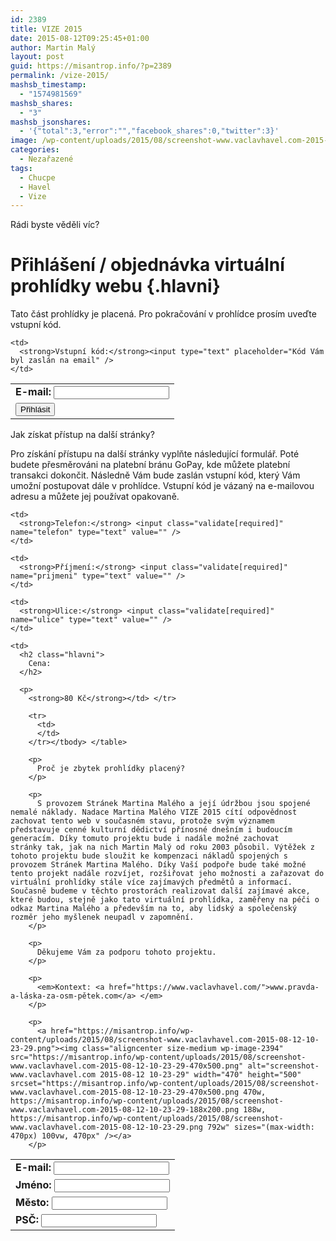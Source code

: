 ```yaml
---
id: 2389
title: VIZE 2015
date: 2015-08-12T09:25:45+01:00
author: Martin Malý
layout: post
guid: https://misantrop.info/?p=2389
permalink: /vize-2015/
mashsb_timestamp:
  - "1574981569"
mashsb_shares:
  - "3"
mashsb_jsonshares:
  - '{"total":3,"error":"","facebook_shares":0,"twitter":3}'
image: /wp-content/uploads/2015/08/screenshot-www.vaclavhavel.com-2015-08-12-10-23-29.png
categories:
  - Nezařazené
tags:
  - Chucpe
  - Havel
  - Vize
---
```

Rádi byste věděli víc?

<!--more-->

# Přihlášení / objednávka virtuální prohlídky webu {.hlavni}

Tato část prohlídky je placená. Pro pokračování v prohlídce prosím uveďte vstupní kód.

<table>
  <tr>
    <td>
      <strong>E-mail:</strong> <input type="text" />
    </td>
    
    <td>
      <strong>Vstupní kód:</strong><input type="text" placeholder="Kód Vám byl zaslán na email" />
    </td>
  </tr>
  
  <tr>
    <td>
      <input type="submit" value="Přihlásit" />
    </td>
  </tr>
</table>

Jak získat přístup na další stránky?

Pro získání přístupu na další stránky vyplňte následující formulář. Poté budete přesměrováni na platební bránu GoPay, kde můžete platební transakci dokončit. Následně Vám bude zaslán vstupní kód, který Vám umožní postupovat dále v prohlídce. Vstupní kód je vázaný na e-mailovou adresu a můžete jej používat opakovaně.

<table>
  <tr>
    <td>
      <strong>E-mail:</strong> <input class="validate[required,custom[email]]" name="email" type="text" value="" />
    </td>
    
    <td>
      <strong>Telefon:</strong> <input class="validate[required]" name="telefon" type="text" value="" />
    </td>
  </tr>
  
  <tr>
    <td>
      <strong>Jméno:</strong> <input class="validate[required]" name="jmeno" type="text" value="" />
    </td>
    
    <td>
      <strong>Příjmení:</strong> <input class="validate[required]" name="prijmeni" type="text" value="" />
    </td>
  </tr>
  
  <tr>
    <td>
      <strong>Město:</strong> <input class="validate[required]" name="mesto" type="text" value="" />
    </td>
    
    <td>
      <strong>Ulice:</strong> <input class="validate[required]" name="ulice" type="text" value="" />
    </td>
  </tr>
  
  <tr>
    <td>
      <strong>PSČ:</strong> <input class="validate[required]" name="psc" type="text" value="" />
    </td>
    
    <td>
      <h2 class="hlavni">
        Cena:
      </h2>
      
      <p>
        <strong>80 Kč</strong></td> </tr> 
        
        <tr>
          <td>
          </td>
        </tr></tbody> </table> 
        
        <p>
          Proč je zbytek prohlídky placený?
        </p>
        
        <p>
          S provozem Stránek Martina Malého a její údržbou jsou spojené nemalé náklady. Nadace Martina Malého VIZE 2015 cítí odpovědnost zachovat tento web v současném stavu, protože svým významem představuje cenné kulturní dědictví přínosné dnešním i budoucím generacím. Díky tomuto projektu bude i nadále možné zachovat stránky tak, jak na nich Martin Malý od roku 2003 působil. Výtěžek z tohoto projektu bude sloužit ke kompenzaci nákladů spojených s provozem Stránek Martina Malého. Díky Vaší podpoře bude také možné tento projekt nadále rozvíjet, rozšiřovat jeho možnosti a zařazovat do virtuální prohlídky stále více zajímavých předmětů a informací. Současně budeme v těchto prostorách realizovat další zajímavé akce, které budou, stejně jako tato virtuální prohlídka, zaměřeny na péči o odkaz Martina Malého a především na to, aby lidský a společenský rozměr jeho myšlenek neupadl v zapomnění.
        </p>
        
        <p>
          Děkujeme Vám za podporu tohoto projektu.
        </p>
        
        <p>
          <em>Kontext: <a href="https://www.vaclavhavel.com/">www.pravda-a-láska-za-osm-pětek.com</a> </em>
        </p>
        
        <p>
          <a href="https://misantrop.info/wp-content/uploads/2015/08/screenshot-www.vaclavhavel.com-2015-08-12-10-23-29.png"><img class="aligncenter size-medium wp-image-2394" src="https://misantrop.info/wp-content/uploads/2015/08/screenshot-www.vaclavhavel.com-2015-08-12-10-23-29-470x500.png" alt="screenshot-www.vaclavhavel.com 2015-08-12 10-23-29" width="470" height="500" srcset="https://misantrop.info/wp-content/uploads/2015/08/screenshot-www.vaclavhavel.com-2015-08-12-10-23-29-470x500.png 470w, https://misantrop.info/wp-content/uploads/2015/08/screenshot-www.vaclavhavel.com-2015-08-12-10-23-29-188x200.png 188w, https://misantrop.info/wp-content/uploads/2015/08/screenshot-www.vaclavhavel.com-2015-08-12-10-23-29.png 792w" sizes="(max-width: 470px) 100vw, 470px" /></a>
        </p>